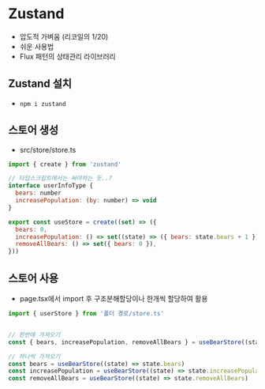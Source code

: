# Zustand
- 압도적 가벼움 (리코일의 1/20)
- 쉬운 사용법
- Flux 패턴의 상태관리 라이브러리

## Zustand 설치
- `npm i zustand`

## 스토어 생성
- src/store/store.ts
```js
import { create } from 'zustand'

// 타입스크립트에서는 써야하는 듯..?
interface userInfoType {
  bears: number
  increasePopulation: (by: number) => void
}

export const useStore = create((set) => ({
  bears: 0,
  increasePopulation: () => set((state) => ({ bears: state.bears + 1 })),
  removeAllBears: () => set({ bears: 0 }),
}))

```

## 스토어 사용
- page.tsx에서 import 후 구조분해할당이나 한개씩 할당하여 활용

```js
import { userStore } from '폴더 경로/store.ts'


// 한번에 가져오기
const { bears, increasePopulation, removeAllBears } = useBearStore((state) => state)

// 하나씩 가져오기
const bears = useBearStore((state) => state.bears)
const increasePopulation = useBearStore((state) => state.increasePopulation)
const removeAllBears = useBearStore((state) => state.removeAllBears)

```

